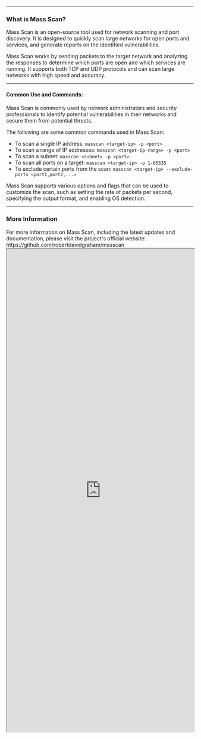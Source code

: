 --- ---
<h3>What is Mass Scan?</h3>
Mass Scan is an open-source tool used for network scanning and port discovery. It is designed to quickly scan large networks for open ports and services, and generate reports on the identified vulnerabilities.

Mass Scan works by sending packets to the target network and analyzing the responses to determine which ports are open and which services are running. It supports both TCP and UDP protocols and can scan large networks with high speed and accuracy.

---
<h4>Common Use and Commands:</h4>
Mass Scan is commonly used by network administrators and security professionals to identify potential vulnerabilities in their networks and secure them from potential threats.

The following are some common commands used in Mass Scan:

-   To scan a single IP address: `masscan <target-ip> -p <port>`
-   To scan a range of IP addresses: `masscan <target-ip-range> -p <port>`
-   To scan a subnet: `masscan <subnet> -p <port>`
-   To scan all ports on a target: `masscan <target-ip> -p 1-65535`
-   To exclude certain ports from the scan: `masscan <target-ip> --exclude-ports <port1,port2,...>`

Mass Scan supports various options and flags that can be used to customize the scan, such as setting the rate of packets per second, specifying the output format, and enabling OS detection.

---
<h3>More Information</h3>
For more information on Mass Scan, including the latest updates and documentation, please visit the project's official website: https://github.com/robertdavidgraham/masscan

<iframe src="https://github.com/robertdavidgraham/masscan" width="100%" height="1300"></iframe>
